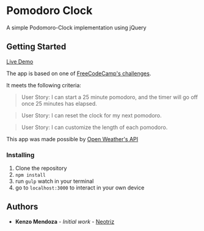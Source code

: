 # Pomodoro Clock
A simple Podomoro-Clock implementation using jQuery

## Getting Started

[Live Demo](http://kenzomendoza.com/Podomoro-Clock/app/)

The app is based on one of [FreeCodeCamp's challenges](https://www.freecodecamp.com/challenges/build-a-pomodoro-clock).

It meets the following criteria:

>User Story: I can start a 25 minute pomodoro, and the timer will go off once 25 minutes has elapsed.

>User Story: I can reset the clock for my next pomodoro.

>User Story: I can customize the length of each pomodoro.

This app was made possible by [Open Weather's API](https://openweathermap.org/current#geo)

### Installing

1. Clone the repository
2. `npm install`
3. run `gulp` watch in your terminal
4. go to `localhost:3000` to interact in your own device

## Authors

* **Kenzo Mendoza** - *Initial work* - [Neotriz](https://github.com/neotriz)
